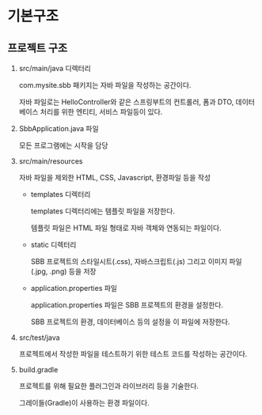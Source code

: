 # 기본구조

## 프로젝트 구조

1. src/main/java 디렉터리

   com.mysite.sbb 패키지는 자바 파일을 작성하는 공간이다.

   자바 파일로는 HelloController와 같은 스프링부트의 컨트롤러, 폼과 DTO, 데이터 베이스 처리를 위한 엔티티, 서비스 파일등이 있다.

2. SbbApplication.java 파일

   모든 프로그램에는 시작을 담당

3. src/main/resources

   자바 파일을 제외한 HTML, CSS, Javascript, 환경파일 등을 작성

   - templates 디렉터리

     templates 디렉터리에는 템플릿 파일을 저장한다.

     템플릿 파일은 HTML 파일 형태로 자바 객체와 연동되는 파일이다.

   - static 디렉터리

     SBB 프로젝트의 스타일시트(.css), 자바스크립트(.js) 그리고 이미지 파일(.jpg, .png) 등을 저장

   - application.properties 파일

     application.properties 파일은 SBB 프로젝트의 환경을 설정한다.

     SBB 프로젝트의 환경, 데이터베이스 등의 설정을 이 파일에 저장한다.

4. src/test/java

   프로젝트에서 작성한 파일을 테스트하기 위한 테스트 코드를 작성하는 공간이다.

5. build.gradle

   프로젝트를 위해 필요한 플러그인과 라이브러리 등을 기술한다.

   그레이들(Gradle)이 사용하는 환경 파일이다.
